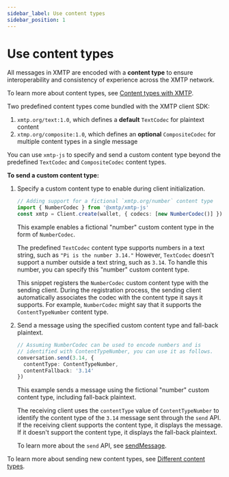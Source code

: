 ```yaml
---
sidebar_label: Use content types
sidebar_position: 1
---
```


# Use content types

All messages in XMTP are encoded with a **content type** to ensure interoperability and consistency of experience across the XMTP network.

To learn more about content types, see [Content types with XMTP](/docs/dev-concepts/content-types).

Two predefined content types come bundled with the XMTP client SDK:

1. `xmtp.org/text:1.0`, which defines a **default** `TextCodec` for plaintext content
2. `xtmp.org/composite:1.0`, which defines an **optional** `CompositeCodec` for multiple content types in a single message

You can use `xmtp-js` to specify and send a custom content type beyond the predefined `TextCodec` and `CompositeCodec` content types.

**To send a custom content type:**

1. Specify a custom content type to enable during client initialization.

    ```typescript
    // Adding support for a fictional `xmtp.org/number` content type
    import { NumberCodec } from '@xmtp/xmtp-js'
    const xmtp = Client.create(wallet, { codecs: [new NumberCodec()] })
    ```

    This example enables a fictional "number" custom content type in the form of `NumberCodec`.

    The predefined `TextCodec` content type supports numbers in a text string, such as `"Pi is the number 3.14."` However, `TextCodec` doesn't support a number outside a text string, such as `3.14`. To handle this number, you can specify this "number" custom content type.

    This snippet registers the `NumberCodec` custom content type with the sending client. During the registration process, the sending client automatically associates the codec with the content type it says it supports. For example, `NumberCodec` might say that it supports the `ContentTypeNumber` content type.

2. Send a message using the specified custom content type and fall-back plaintext.

    ```typescript
    // Assuming NumberCodec can be used to encode numbers and is
    // identified with ContentTypeNumber, you can use it as follows.
    conversation.send(3.14, {
      contentType: ContentTypeNumber,
      contentFallback: '3.14'
    })
    ```

    This example sends a message using the fictional "number" custom content type, including fall-back plaintext.

    The receiving client uses the `contentType` value of `ContentTypeNumber` to identify the content type of the `3.14` message sent through the `send` API. If the receiving client supports the content type, it displays the message. If it doesn't support the content type, it displays the fall-back plaintext.

    To learn more about the `send` API, see [sendMessage](/docs/client-sdk/javascript/reference/classes/Client#sendmessage).

To learn more about sending new content types, see [Different content types](https://github.com/xmtp/xmtp-js/blob/4157fadd80bce80c8094135f3e47d3856515468f/README.md#different-types-of-content).
